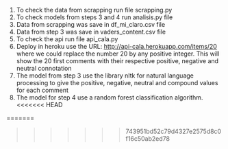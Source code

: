 1. To check the data from scrapping run file scrapping.py
2. To check models from steps 3 and 4 run analisis.py file
3. Data from scrapping was save in df_mi_claro.csv file
4. Data from step 3 was save in vaders_content.csv file
5. To check the api run file api_cala.py
6. Deploy in heroku use the URL: http://api-cala.herokuapp.com/items/20
   where we could replace the number 20 by any positive integer. This will 
   show the 20 first comments with their respective positive, negative and 
   neutral connotation
7. The model from step 3 use the library nltk for natural language processing
   to give the positive, negative, neutral and compound values for each 
   comment
8. The model for step 4 use a random forest classification algorithm.
<<<<<<< HEAD

   
=======
   
>>>>>>> 743951bd52c79d4327e2575d8c0f16c50ab2ed78
